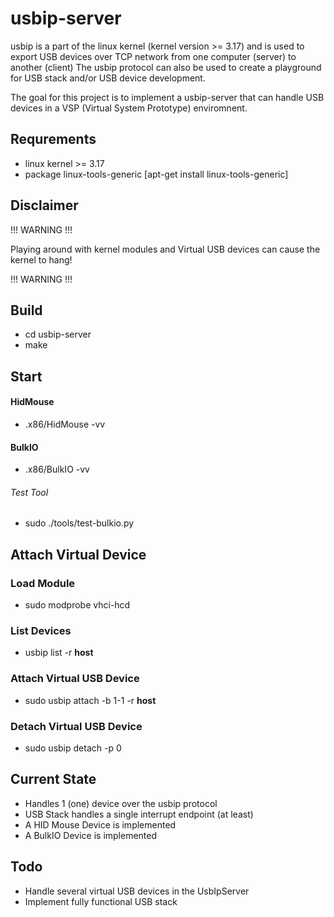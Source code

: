 # usbip-server

usbip is a part of the linux kernel (kernel version >= 3.17) and is used to export USB devices over TCP network from one computer (server) to another (client)
The usbip protocol can also be used to create a playground for USB stack and/or USB device development.

The goal for this project is to implement a usbip-server that can handle USB devices in a VSP (Virtual System Prototype) enviromnent.

## Requrements
- linux kernel >= 3.17
- package linux-tools-generic [apt-get install linux-tools-generic]

## Disclaimer

!!! WARNING !!!

Playing around with kernel modules and Virtual USB devices can cause the kernel to hang!

!!! WARNING !!!

## Build
- cd usbip-server
- make

## Start

#### HidMouse
- .x86/HidMouse -vv

#### BulkIO
- .x86/BulkIO -vv

###### Test Tool
- sudo ./tools/test-bulkio.py

## Attach Virtual Device

### Load Module
- sudo modprobe vhci-hcd

### List Devices
- usbip list -r **host**

### Attach Virtual USB Device
- sudo usbip attach -b 1-1 -r **host**

### Detach Virtual USB Device
- sudo usbip detach -p 0

## Current State
- Handles 1 (one) device over the usbip protocol
- USB Stack handles a single interrupt endpoint (at least)
- A HID Mouse Device is implemented
- A BulkIO Device is implemented

## Todo
- Handle several virtual USB devices in the UsbIpServer
- Implement fully functional USB stack
